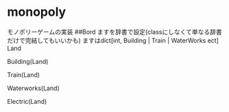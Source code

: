 # monopoly
モノポリーゲームの実装
##Bord
ますを辞書で設定(classにしなくて単なる辞書だけで完結してもいいかも)
ますはdict[int, Building | Train | WaterWorks ect]
Land

Building(Land)


Train(Land)

Waterworks(Land)

Electric(Land)
